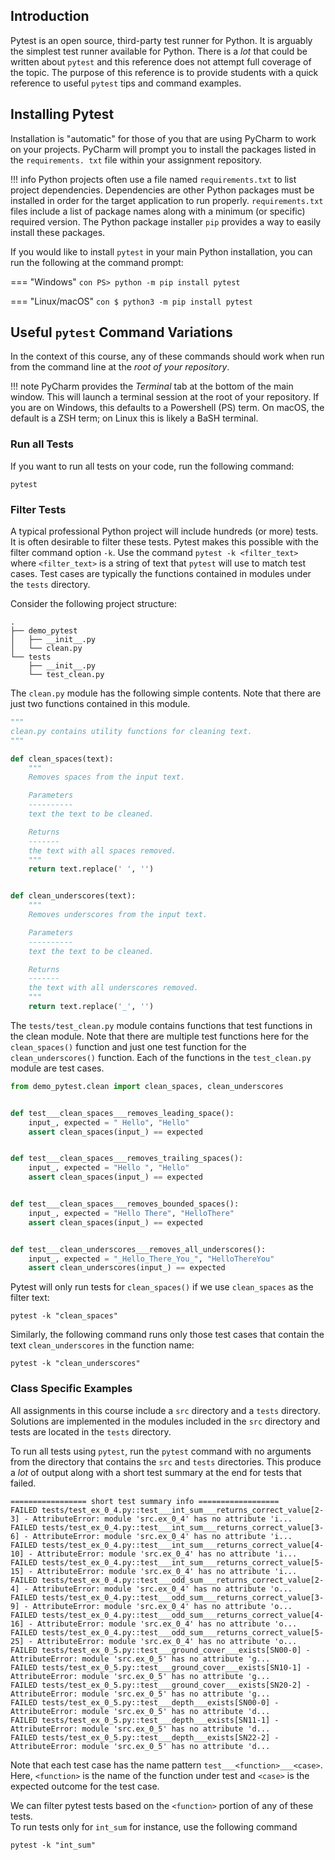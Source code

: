 ## Introduction
Pytest is an open source, third-party test runner for Python. It is arguably the 
simplest test runner available for Python.  There is a _lot_ that could be written 
about `pytest` and this reference does not attempt full coverage of the topic.  The 
purpose of this reference is to provide students with a quick reference to useful 
`pytest` tips and command examples. 

## Installing Pytest
Installation is "automatic" for those of you that are using PyCharm to work on your 
projects.  PyCharm will prompt you to install the packages listed in the `requirements.
txt` file within your assignment repository.

!!! info
    Python projects often use a file named `requirements.txt` to list project 
    dependencies.  Dependencies are other Python packages must be installed in order 
    for the target application to run properly. `requirements.txt` files include a 
    list of package names along with a minimum (or specific) required version. The 
    Python package installer `pip` provides a way to easily install these packages.

If you would like to install `pytest` in your main Python installation, you can run 
the following at the command prompt:

=== "Windows"
    ```con
    PS> python -m pip install pytest
    ```

=== "Linux/macOS"
    ```con
    $ python3 -m pip install pytest
    ```

## Useful `pytest` Command Variations
In the context of this course, any of these commands should work when run from the 
command line at the *root of your repository*.  

!!! note
    PyCharm provides the *Terminal* tab at the bottom of the main window.  This will 
    launch a terminal session at the root of your repository.  If you are on Windows, 
    this defaults to a Powershell (PS) term.  On macOS, the default is a ZSH term; on 
    Linux this is likely a BaSH terminal.

### Run all Tests
If you want to run all tests on your code, run the following command:

```shell
pytest
```

### Filter Tests
A typical professional Python project will include hundreds (or more) tests. It 
is often desirable to filter these tests.  Pytest makes this possible with the 
filter command option `-k`.  Use the command `pytest -k <filter_text>` where 
`<filter_text>` is a string of text that `pytest` will use to match test cases.  Test 
cases are typically the functions contained in modules under the `tests` directory.  

Consider the following project structure:

```
.
├── demo_pytest
│   ├── __init__.py
│   └── clean.py
└── tests
    ├── __init__.py
    └── test_clean.py
```

The `clean.py` module has the following simple contents. Note that there are just two 
functions contained in this module.  

```py title="clean.py"
"""
clean.py contains utility functions for cleaning text.
"""

def clean_spaces(text):
    """
    Removes spaces from the input text.

    Parameters
    ----------
    text the text to be cleaned.

    Returns
    -------
    the text with all spaces removed.
    """
    return text.replace(' ', '')


def clean_underscores(text):
    """
    Removes underscores from the input text.

    Parameters
    ----------
    text the text to be cleaned.

    Returns
    -------
    the text with all underscores removed.
    """
    return text.replace('_', '')
```

The `tests/test_clean.py` module contains functions that test functions in the clean 
module. Note that there are multiple test functions here for the `clean_spaces()` 
function and just one test function for the `clean_underscores()` function. Each of 
the functions in the `test_clean.py` module are test cases.   

```python title="test_clean.py"
from demo_pytest.clean import clean_spaces, clean_underscores


def test___clean_spaces___removes_leading_space():
    input_, expected = " Hello", "Hello"
    assert clean_spaces(input_) == expected


def test___clean_spaces___removes_trailing_spaces():
    input_, expected = "Hello ", "Hello"
    assert clean_spaces(input_) == expected


def test___clean_spaces___removes_bounded_spaces():
    input_, expected = "Hello There", "HelloThere"
    assert clean_spaces(input_) == expected


def test___clean_underscores___removes_all_underscores():
    input_, expected = "_Hello_There_You_", "HelloThereYou"
    assert clean_underscores(input_) == expected
```

Pytest will only run tests for `clean_spaces()` if we use `clean_spaces` as the filter 
text:

```shell
pytest -k "clean_spaces"
```

Similarly, the following command runs only those test cases that contain the text 
`clean_underscores` in the function name:

```shell
pytest -k "clean_underscores"
```

### Class Specific Examples
All assignments in this course include a `src` directory and a `tests` directory. 
Solutions are implemented in the modules included in the `src` directory and tests are 
located in the `tests` directory. 

To run all tests using `pytest`, run the `pytest` command with no arguments from the 
directory that contains the `src` and `tests` directories.  This produce a *lot* of 
output along with a short test summary at the end for tests that failed.  

``` title="pytest short test summary"
================= short test summary info ==================
FAILED tests/test_ex_0_4.py::test___int_sum___returns_correct_value[2-3] - AttributeError: module 'src.ex_0_4' has no attribute 'i...
FAILED tests/test_ex_0_4.py::test___int_sum___returns_correct_value[3-6] - AttributeError: module 'src.ex_0_4' has no attribute 'i...
FAILED tests/test_ex_0_4.py::test___int_sum___returns_correct_value[4-10] - AttributeError: module 'src.ex_0_4' has no attribute 'i...
FAILED tests/test_ex_0_4.py::test___int_sum___returns_correct_value[5-15] - AttributeError: module 'src.ex_0_4' has no attribute 'i...
FAILED tests/test_ex_0_4.py::test___odd_sum___returns_correct_value[2-4] - AttributeError: module 'src.ex_0_4' has no attribute 'o...
FAILED tests/test_ex_0_4.py::test___odd_sum___returns_correct_value[3-9] - AttributeError: module 'src.ex_0_4' has no attribute 'o...
FAILED tests/test_ex_0_4.py::test___odd_sum___returns_correct_value[4-16] - AttributeError: module 'src.ex_0_4' has no attribute 'o...
FAILED tests/test_ex_0_4.py::test___odd_sum___returns_correct_value[5-25] - AttributeError: module 'src.ex_0_4' has no attribute 'o...
FAILED tests/test_ex_0_5.py::test___ground_cover___exists[SN00-0] - AttributeError: module 'src.ex_0_5' has no attribute 'g...
FAILED tests/test_ex_0_5.py::test___ground_cover___exists[SN10-1] - AttributeError: module 'src.ex_0_5' has no attribute 'g...
FAILED tests/test_ex_0_5.py::test___ground_cover___exists[SN20-2] - AttributeError: module 'src.ex_0_5' has no attribute 'g...
FAILED tests/test_ex_0_5.py::test___depth___exists[SN00-0] - AttributeError: module 'src.ex_0_5' has no attribute 'd...
FAILED tests/test_ex_0_5.py::test___depth___exists[SN11-1] - AttributeError: module 'src.ex_0_5' has no attribute 'd...
FAILED tests/test_ex_0_5.py::test___depth___exists[SN22-2] - AttributeError: module 'src.ex_0_5' has no attribute 'd...
```
Note that each test case has the name pattern `test___<function>___<case>`.  Here, 
`<function>` is the name of the function under test and `<case>` is the expected 
outcome for the test case.

We can filter pytest tests based on the `<function>` portion of any of these tests.  
To run tests only for `int_sum` for instance, use the following command 

```shell title="Run tests for int_sum"
pytest -k "int_sum"
```
